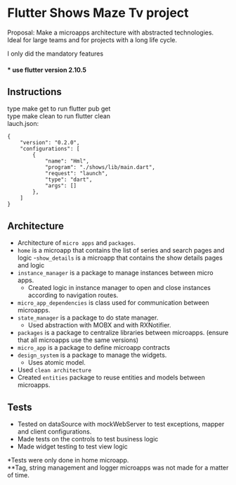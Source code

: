 
# Flutter Shows Maze Tv project 

Proposal: Make a microapps architecture with abstracted technologies. Ideal for large teams and for projects with a long life cycle.

I only did the mandatory features

####  * use flutter version 2.10.5    

## Instructions
type make get to run flutter pub get\
type make clean to run flutter clean\
lauch.json:
```
{
    "version": "0.2.0",
    "configurations": [
        {
            "name": "Hml",
            "program": "./shows/lib/main.dart",
            "request": "launch",
            "type": "dart",
            "args": []
        },
    ]
}
```

## Architecture 

- Architecture of `micro apps` and `packages`.
- `home` is a microapp that contains the list of series and search pages and logic
-`show_details` is a microapp that contains the show details pages and logic
- `instance_manager` is a package to manage instances between micro apps.
    - Created logic in instance manager to open and close instances according to navigation routes.
- `micro_app_dependencies` is class used for communication between microapps.
- `state_manager` is a package to do state manager.
    - Used abstraction with MOBX and with RXNotifier.
- `packages` is a package to centralize libraries between microapps. (ensure that all microapps use the same versions)
- `micro_app` is a package to define microapp contracts
- `design_system` is a package to manage the widgets.
    - Uses atomic model.
- Used `clean architecture` 
- Created `entities` package to reuse entities and models between microapps.


## Tests

- Tested on dataSource with mockWebServer to test exceptions, mapper and client configurations.
- Made tests on the controls to test business logic
- Made widget testing to test view logic



*Tests were only done in home microapp. \
**Tag, string management and logger microapps was not made for a matter of time.

